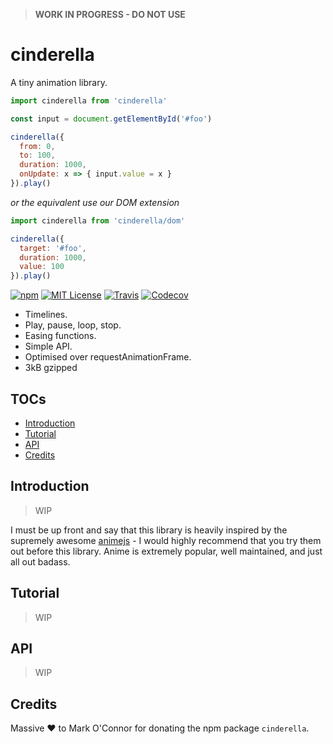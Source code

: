 > __WORK IN PROGRESS - DO NOT USE__

# cinderella

A tiny animation library.

```javascript
import cinderella from 'cinderella'

const input = document.getElementById('#foo')

cinderella({
  from: 0,
  to: 100,
  duration: 1000,
  onUpdate: x => { input.value = x }
}).play()
```

_or the equivalent use our DOM extension_

```javascript
import cinderella from 'cinderella/dom'

cinderella({
  target: '#foo',
  duration: 1000,
  value: 100
}).play()
```

[![npm](https://img.shields.io/npm/v/cinderella.svg?style=flat-square)](http://npm.im/cinderella)
[![MIT License](https://img.shields.io/npm/l/cinderella.svg?style=flat-square)](http://opensource.org/licenses/MIT)
[![Travis](https://img.shields.io/travis/ctrlplusb/cinderella.svg?style=flat-square)](https://travis-ci.org/ctrlplusb/cinderella)
[![Codecov](https://img.shields.io/codecov/c/github/ctrlplusb/cinderella.svg?style=flat-square)](https://codecov.io/github/ctrlplusb/cinderella)

 - Timelines.
 - Play, pause, loop, stop.
 - Easing functions.
 - Simple API.
 - Optimised over requestAnimationFrame.
 - 3kB gzipped

## TOCs

  - [Introduction](#introduction)
  - [Tutorial](#tutorial)
  - [API](#api)
  - [Credits](#credits)

## Introduction

> WIP

I must be up front and say that this library is heavily inspired by the supremely
awesome [animejs](http://animejs.com/) - I would highly recommend that you try them
out before this library. Anime is extremely popular, well maintained, and just all out badass.

## Tutorial

> WIP

## API

> WIP

## Credits

Massive ❤️ to Mark O'Connor for donating the npm package `cinderella`.  ️